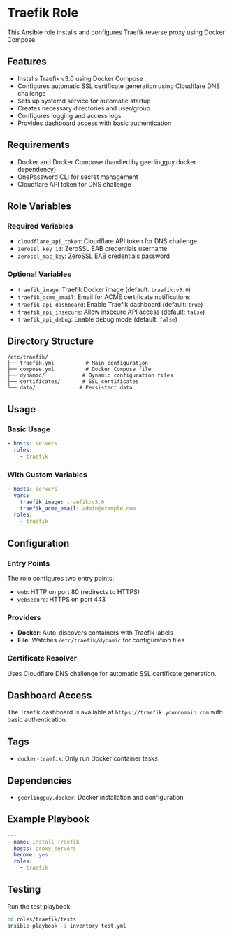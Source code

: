 # Traefik Role

This Ansible role installs and configures Traefik reverse proxy using Docker Compose.

## Features

- Installs Traefik v3.0 using Docker Compose
- Configures automatic SSL certificate generation using Cloudflare DNS challenge
- Sets up systemd service for automatic startup
- Creates necessary directories and user/group
- Configures logging and access logs
- Provides dashboard access with basic authentication

## Requirements

- Docker and Docker Compose (handled by geerlingguy.docker dependency)
- OnePassword CLI for secret management
- Cloudflare API token for DNS challenge

## Role Variables

### Required Variables

- `cloudflare_api_token`: Cloudflare API token for DNS challenge
- `zerossl_key_id`: ZeroSSL EAB credentials username
- `zerossl_mac_key`: ZeroSSL EAB credentials password

### Optional Variables

- `traefik_image`: Traefik Docker image (default: `traefik:v3.0`)
- `traefik_acme_email`: Email for ACME certificate notifications
- `traefik_api_dashboard`: Enable Traefik dashboard (default: `true`)
- `traefik_api_insecure`: Allow insecure API access (default: `false`)
- `traefik_api_debug`: Enable debug mode (default: `false`)

## Directory Structure

```
/etc/traefik/
├── traefik.yml          # Main configuration
├── compose.yml          # Docker Compose file
├── dynamic/            # Dynamic configuration files
├── certificates/       # SSL certificates
└── data/              # Persistent data
```

## Usage

### Basic Usage

```yaml
- hosts: servers
  roles:
    - traefik
```

### With Custom Variables

```yaml
- hosts: servers
  vars:
    traefik_image: traefik:v3.0
    traefik_acme_email: admin@example.com
  roles:
    - traefik
```

## Configuration

### Entry Points

The role configures two entry points:

- `web`: HTTP on port 80 (redirects to HTTPS)
- `websecure`: HTTPS on port 443

### Providers

- **Docker**: Auto-discovers containers with Traefik labels
- **File**: Watches `/etc/traefik/dynamic` for configuration files

### Certificate Resolver

Uses Cloudflare DNS challenge for automatic SSL certificate generation.

## Dashboard Access

The Traefik dashboard is available at `https://traefik.yourdomain.com` with basic authentication.

## Tags

- `docker-traefik`: Only run Docker container tasks

## Dependencies

- `geerlingguy.docker`: Docker installation and configuration

## Example Playbook

```yaml
---
- name: Install Traefik
  hosts: proxy_servers
  become: yes
  roles:
    - traefik
```

## Testing

Run the test playbook:

```bash
cd roles/traefik/tests
ansible-playbook -i inventory test.yml
```
